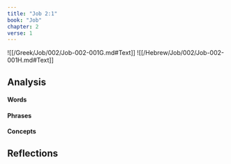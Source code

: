 ```yaml
---
title: "Job 2:1"
book: "Job"
chapter: 2
verse: 1
---
```

![[/Greek/Job/002/Job-002-001G.md#Text]]
![[/Hebrew/Job/002/Job-002-001H.md#Text]]

## Analysis

#### Words

#### Phrases

#### Concepts

## Reflections
